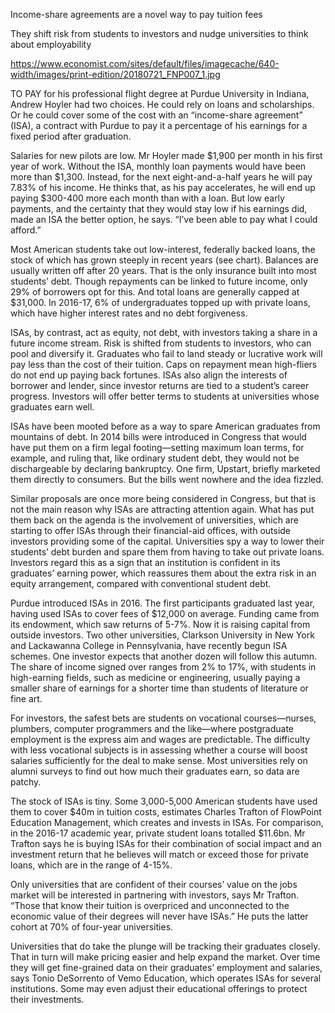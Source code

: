 Income-share agreements are a novel way to pay tuition fees

They shift risk from students to investors and nudge universities to think about employability

https://www.economist.com/sites/default/files/imagecache/640-width/images/print-edition/20180721_FNP007_1.jpg


TO PAY for his professional flight degree at Purdue University in Indiana, Andrew Hoyler had two choices. He could rely on loans and scholarships. Or he could cover some of the cost with an “income-share agreement” (ISA), a contract with Purdue to pay it a percentage of his earnings for a fixed period after graduation.

Salaries for new pilots are low. Mr Hoyler made $1,900 per month in his first year of work. Without the ISA, monthly loan payments would have been more than $1,300. Instead, for the next eight-and-a-half years he will pay 7.83% of his income. He thinks that, as his pay accelerates, he will end up paying $300-400 more each month than with a loan. But low early payments, and the certainty that they would stay low if his earnings did, made an ISA the better option, he says. “I’ve been able to pay what I could afford.”

Most American students take out low-interest, federally backed loans, the stock of which has grown steeply in recent years (see chart). Balances are usually written off after 20 years. That is the only insurance built into most students’ debt. Though repayments can be linked to future income, only 29% of borrowers opt for this. And total loans are generally capped at $31,000. In 2016-17, 6% of undergraduates topped up with private loans, which have higher interest rates and no debt forgiveness.

ISAs, by contrast, act as equity, not debt, with investors taking a share in a future income stream. Risk is shifted from students to investors, who can pool and diversify it. Graduates who fail to land steady or lucrative work will pay less than the cost of their tuition. Caps on repayment mean high-fliers do not end up paying back fortunes. ISAs also align the interests of borrower and lender, since investor returns are tied to a student’s career progress. Investors will offer better terms to students at universities whose graduates earn well.

ISAs have been mooted before as a way to spare American graduates from mountains of debt. In 2014 bills were introduced in Congress that would have put them on a firm legal footing—setting maximum loan terms, for example, and ruling that, like ordinary student debt, they would not be dischargeable by declaring bankruptcy. One firm, Upstart, briefly marketed them directly to consumers. But the bills went nowhere and the idea fizzled.

Similar proposals are once more being considered in Congress, but that is not the main reason why ISAs are attracting attention again. What has put them back on the agenda is the involvement of universities, which are starting to offer ISAs through their financial-aid offices, with outside investors providing some of the capital. Universities spy a way to lower their students’ debt burden and spare them from having to take out private loans. Investors regard this as a sign that an institution is confident in its graduates’ earning power, which reassures them about the extra risk in an equity arrangement, compared with conventional student debt.

Purdue introduced ISAs in 2016. The first participants graduated last year, having used ISAs to cover fees of $12,000 on average. Funding came from its endowment, which saw returns of 5-7%. Now it is raising capital from outside investors. Two other universities, Clarkson University in New York and Lackawanna College in Pennsylvania, have recently begun ISA schemes. One investor expects that another dozen will follow this autumn. The share of income signed over ranges from 2% to 17%, with students in high-earning fields, such as medicine or engineering, usually paying a smaller share of earnings for a shorter time than students of literature or fine art.

For investors, the safest bets are students on vocational courses—nurses, plumbers, computer programmers and the like—where postgraduate employment is the express aim and wages are predictable. The difficulty with less vocational subjects is in assessing whether a course will boost salaries sufficiently for the deal to make sense. Most universities rely on alumni surveys to find out how much their graduates earn, so data are patchy.

The stock of ISAs is tiny. Some 3,000-5,000 American students have used them to cover $40m in tuition costs, estimates Charles Trafton of FlowPoint Education Management, which creates and invests in ISAs. For comparison, in the 2016-17 academic year, private student loans totalled $11.6bn. Mr Trafton says he is buying ISAs for their combination of social impact and an investment return that he believes will match or exceed those for private loans, which are in the range of 4-15%.

Only universities that are confident of their courses’ value on the jobs market will be interested in partnering with investors, says Mr Trafton. “Those that know their tuition is overpriced and unconnected to the economic value of their degrees will never have ISAs.” He puts the latter cohort at 70% of four-year universities.

Universities that do take the plunge will be tracking their graduates closely. That in turn will make pricing easier and help expand the market. Over time they will get fine-grained data on their graduates’ employment and salaries, says Tonio DeSorrento of Vemo Education, which operates ISAs for several institutions. Some may even adjust their educational offerings to protect their investments.

